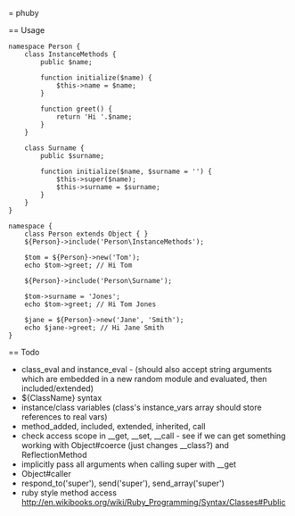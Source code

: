 = phuby

== Usage

	namespace Person {
	    class InstanceMethods {
	        public $name;

	        function initialize($name) {
	            $this->name = $name;
	        }

	        function greet() {
	            return 'Hi '.$name;
	        }
	    }

	    class Surname {
	        public $surname;

	        function initialize($name, $surname = '') {
	            $this->super($name);
	            $this->surname = $surname;
	        }
	    }
	}

	namespace {
	    class Person extends Object { }
	    ${Person}->include('Person\InstanceMethods');

	    $tom = ${Person}->new('Tom');
	    echo $tom->greet; // Hi Tom

	    ${Person}->include('Person\Surname');

	    $tom->surname = 'Jones';
	    echo $tom->greet; // Hi Tom Jones

	    $jane = ${Person}->new('Jane', 'Smith');
	    echo $jane->greet; // Hi Jane Smith
	}

== Todo

* class\_eval and instance\_eval - (should also accept string arguments which are embedded in a new random module and evaluated, then included/extended)
* ${ClassName} syntax
* instance/class variables (class's instance\_vars array should store references to real vars)
* method_added, included, extended, inherited, call
* check access scope in __get, __set, __call - see if we can get something working with Object#coerce (just changes __class?) and ReflectionMethod
* implicitly pass all arguments when calling super with __get
* Object#caller
* respond\_to('super'), send('super'), send_array('super')
* ruby style method access http://en.wikibooks.org/wiki/Ruby_Programming/Syntax/Classes#Public